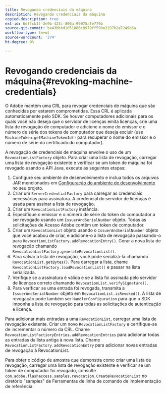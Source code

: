 ```yaml
---
title: Revogando credenciais da máquina
description: Revogando credenciais da máquina
copied-description: true
exl-id: 6dffcb1f-3e9b-423c-800a-90075afe779b
source-git-commit: be43bbbd1051886c8979ff590a3197b2a7249b6a
workflow-type: tm+mt
source-wordcount: '374'
ht-degree: 0%

---
```


# Revogando credenciais da máquina{#revoking-machine-credentials}

O Adobe mantém uma CRL para revogar credenciais de máquina que são conhecidas por estarem comprometidas. Essa CRL é aplicada automaticamente pelo SDK. Se houver computadores adicionais para os quais você não deseja que o servidor de licenças emita licenças, crie uma lista de revogação de computador e adicione o nome do emissor e o número de série dos tokens de computador que deseja excluir (use `MachineToken.getMachineTokenId()` para recuperar o nome do emissor e o número de série do certificado do computador).

A revogação de credenciais de máquina envolve o uso de um `RevocationListFactory` objeto. Para criar uma lista de revogação, carregar uma lista de revogação existente e verificar se um token de máquina foi revogado usando a API Java, execute as seguintes etapas:

1. Configure seu ambiente de desenvolvimento e inclua todos os arquivos JAR mencionados em [Configuração do ambiente de desenvolvimento](../../aaxs-protecting-content/content-setting-up-the-sdk/content-setting-up-the-dev-env.md) no seu projeto.
1. Criar um `ServerCredentialFactory` para carregar as credenciais necessárias para assinatura. A credencial do servidor de licenças é usada para assinar a lista de revogação.
1. Criar um `RevocationListFactory` instância.
1. Especifique o emissor e o número de série do token do computador a ser revogado usando um `IssuerAndSerialNumber` objeto. Todas as solicitações de Acesso Adobe contêm um token de computador.
1. Criar um `RevocationList` objeto usando o `IssuerAndSerialNumber` objeto que você acabou de criar, e adicione-o à lista de revogação passando-o para `RevocationListFactory.addRevocationEntry()`. Gerar a nova lista de revogação chamando `RevocationListFactory.generateRevocationList()`.
1. Para salvar a lista de revogação, você pode serializá-la chamando `RevocationList.getBytes()`. Para carregar a lista, chame `RevocationListFactory.loadRevocationList()` e passar na lista serializada.
1. Verifique se a assinatura é válida e se a lista foi assinada pelo servidor de licenças correto chamando `RevocationList.verifySignature()`.
1. Para verificar se uma entrada foi revogada, transmita a `IssuerAndSerialNumber` objeto em `RevocationList.isRevoked()`. A lista de revogação pode também ser `HandlerConfiguration` para que o SDK imponha a lista de revogação para todas as solicitações de autenticação e licença.

Para adicionar mais entradas a uma `RevocationList`, carregar uma lista de revogação existente. Criar um novo `RevocationListFactory` e certifique-se de incrementar o número da CRL. Chame `RevocationListFactioryEntries.addRevocationEntries` para adicionar todas as entradas da lista antiga à nova lista. Chame `RevocationListFactory.addRevocationEntry` para adicionar novas entradas de revogação à RevocationList.

Para obter o código de amostra que demonstra como criar uma lista de revogação, carregar uma lista de revogação existente e verificar se um token de computador foi revogado, consulte `com.adobe.flashaccess.samples.revocation.CreateRevocationList` no diretório &quot;samples&quot; de Ferramentas de linha de comando de implementação de referência.
